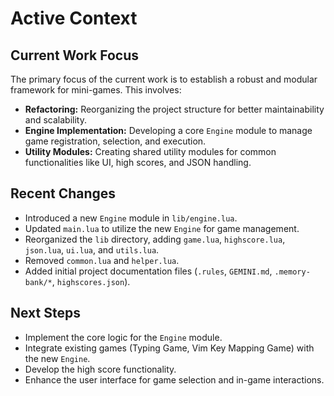 # Active Context

## Current Work Focus

The primary focus of the current work is to establish a robust and modular framework for mini-games. This involves:

- **Refactoring:** Reorganizing the project structure for better maintainability and scalability.
- **Engine Implementation:** Developing a core `Engine` module to manage game registration, selection, and execution.
- **Utility Modules:** Creating shared utility modules for common functionalities like UI, high scores, and JSON handling.

## Recent Changes

- Introduced a new `Engine` module in `lib/engine.lua`.
- Updated `main.lua` to utilize the new `Engine` for game management.
- Reorganized the `lib` directory, adding `game.lua`, `highscore.lua`, `json.lua`, `ui.lua`, and `utils.lua`.
- Removed `common.lua` and `helper.lua`.
- Added initial project documentation files (`.rules`, `GEMINI.md`, `.memory-bank/*`, `highscores.json`).

## Next Steps

- Implement the core logic for the `Engine` module.
- Integrate existing games (Typing Game, Vim Key Mapping Game) with the new `Engine`.
- Develop the high score functionality.
- Enhance the user interface for game selection and in-game interactions.
